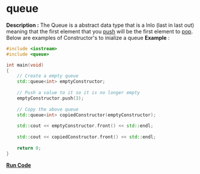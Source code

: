 # queue

**Description :** The Queue is a abstract data type that is a lnlo (last in last out) meaning that the first element that you [push](https://github.com/Bhupesh-V/30-seconds-of-cpp/blob/master/queue/push.md) will be the first element to [pop](https://github.com/Bhupesh-V/30-seconds-of-cpp/blob/master/queue/pop.md). Below are examples of Constructor's to inialize a queue
**Example** :

```cpp
#include <iostream>
#include <queue>

int main(void)
{
    // Create a empty queue
    std::queue<int> emptyConstructor;
    
    // Push a value to it so it is no longer empty
    emptyConstructor.push(3);
    
    // Copy the above queue
    std::queue<int> copiedConstructor(emptyConstructor);
    
    std::cout << emptyConstructor.front() << std::endl;
    
    std::cout << copiedConstructor.front() << std::endl;
        
	return 0;
}
```
**[Run Code](https://rextester.com/TGP83427)**

